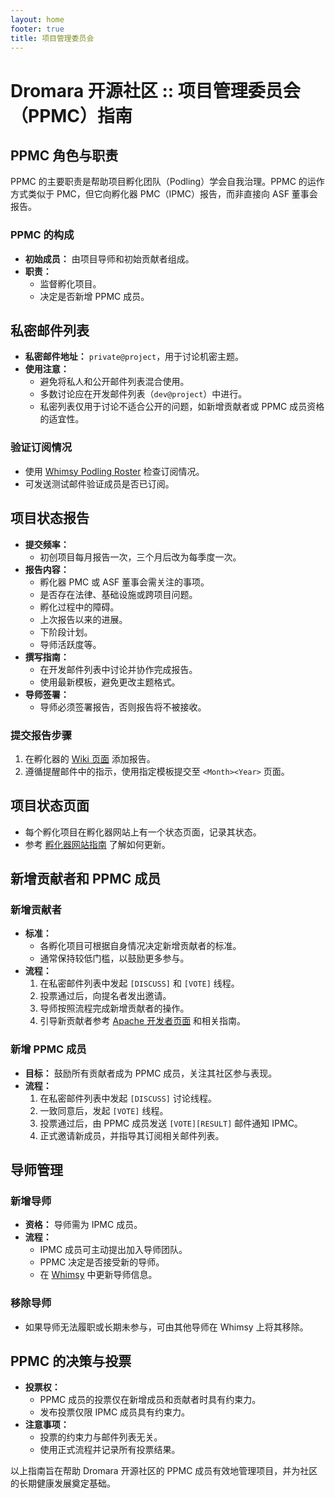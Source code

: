 ```yaml
---
layout: home
footer: true
title: 项目管理委员会
---
```


# Dromara 开源社区 :: 项目管理委员会（PPMC）指南

## PPMC 角色与职责

PPMC 的主要职责是帮助项目孵化团队（Podling）学会自我治理。PPMC 的运作方式类似于 PMC，但它向孵化器 PMC（IPMC）报告，而非直接向 ASF 董事会报告。

### PPMC 的构成

- **初始成员：** 由项目导师和初始贡献者组成。
- **职责：**
    - 监督孵化项目。
    - 决定是否新增 PPMC 成员。

## 私密邮件列表

- **私密邮件地址：** `private@project`，用于讨论机密主题。
- **使用注意：**
    - 避免将私人和公开邮件列表混合使用。
    - 多数讨论应在开发邮件列表（`dev@project`）中进行。
    - 私密列表仅用于讨论不适合公开的问题，如新增贡献者或 PPMC 成员资格的适宜性。

### 验证订阅情况
- 使用 [Whimsy Podling Roster]() 检查订阅情况。
- 可发送测试邮件验证成员是否已订阅。

## 项目状态报告

- **提交频率：**
    - 初创项目每月报告一次，三个月后改为每季度一次。
- **报告内容：**
    - 孵化器 PMC 或 ASF 董事会需关注的事项。
    - 是否存在法律、基础设施或跨项目问题。
    - 孵化过程中的障碍。
    - 上次报告以来的进展。
    - 下阶段计划。
    - 导师活跃度等。
- **撰写指南：**
    - 在开发邮件列表中讨论并协作完成报告。
    - 使用最新模板，避免更改主题格式。
- **导师签署：**
    - 导师必须签署报告，否则报告将不被接收。

### 提交报告步骤
1. 在孵化器的 [Wiki 页面]() 添加报告。
2. 遵循提醒邮件中的指示，使用指定模板提交至 `<Month><Year>` 页面。

## 项目状态页面

- 每个孵化项目在孵化器网站上有一个状态页面，记录其状态。
- 参考 [孵化器网站指南]() 了解如何更新。

## 新增贡献者和 PPMC 成员

### 新增贡献者

- **标准：**
    - 各孵化项目可根据自身情况决定新增贡献者的标准。
    - 通常保持较低门槛，以鼓励更多参与。
- **流程：**
    1. 在私密邮件列表中发起 `[DISCUSS]` 和 `[VOTE]` 线程。
    2. 投票通过后，向提名者发出邀请。
    3. 导师按照流程完成新增贡献者的操作。
    4. 引导新贡献者参考 [Apache 开发者页面]() 和相关指南。

### 新增 PPMC 成员

- **目标：** 鼓励所有贡献者成为 PPMC 成员，关注其社区参与表现。
- **流程：**
    1. 在私密邮件列表中发起 `[DISCUSS]` 讨论线程。
    2. 一致同意后，发起 `[VOTE]` 线程。
    3. 投票通过后，由 PPMC 成员发送 `[VOTE][RESULT]` 邮件通知 IPMC。
    4. 正式邀请新成员，并指导其订阅相关邮件列表。

## 导师管理

### 新增导师

- **资格：** 导师需为 IPMC 成员。
- **流程：**
    - IPMC 成员可主动提出加入导师团队。
    - PPMC 决定是否接受新的导师。
    - 在 [Whimsy]() 中更新导师信息。

### 移除导师

- 如果导师无法履职或长期未参与，可由其他导师在 Whimsy 上将其移除。

## PPMC 的决策与投票

- **投票权：**
    - PPMC 成员的投票仅在新增成员和贡献者时具有约束力。
    - 发布投票仅限 IPMC 成员具有约束力。
- **注意事项：**
    - 投票的约束力与邮件列表无关。
    - 使用正式流程并记录所有投票结果。

以上指南旨在帮助 Dromara 开源社区的 PPMC 成员有效地管理项目，并为社区的长期健康发展奠定基础。